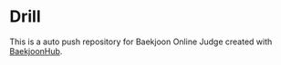 # Drill
This is a auto push repository for Baekjoon Online Judge created with [BaekjoonHub](https://github.com/BaekjoonHub/BaekjoonHub).
